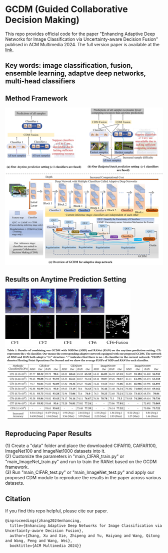 # GCDM (Guided Collaborative Decision Making)
This repo provides official code for the paper "Enhancing Adaptive Deep Networks for Image Classification via Uncertainty-aware Decision Fusion" publised in ACM Multimedia 2024. 
The full version paper is available at the [link](https://arxiv.org/abs/2408.13744).

## Key words: image classification, fusion, ensemble learning, adaptve deep networks, multi-head classifiers

## Method Framework
<img src="figure/method_framework.jpg" alt="替代文本" width="725" height="auto">

## Results on Anytime Prediction Setting
<img src="figure/GRAD-CAM.jpg" alt="替代文本" width="400" height="auto">
<img src="figure/metrics.jpg" alt="替代文本" width="800" height="auto">

## Reproducing Paper Results
(1) Create a "data" folder and place the downloaded CIFAR10, CAIFAR100, ImageNet100 and ImageNet1000 datasets into it.  
(2) Customize the parameters in "main_CIFAR_train.py" or "main_ImageNet_train.py" and run to train the RANet based on the GCDM framework.  
(3) Run "main_CIFAR_test.py" or "main_ImageNet_test.py" and apply our proposed CDM module to reproduce the results in the paper across various datasets.

## Citation
If you find this repo helpful, please cite our paper.
```
@inproceedings{zhang2024enhancing,
  title={Enhancing Adaptive Deep Networks for Image Classification via Uncertainty-aware Decision Fusion},
  author={Zhang, Xu and Xie, Zhipeng and Yu, Haiyang and Wang, Qitong and Wang, Peng and Wang, Wei},
  booktitle={ACM Multimedia 2024}}
```


  

